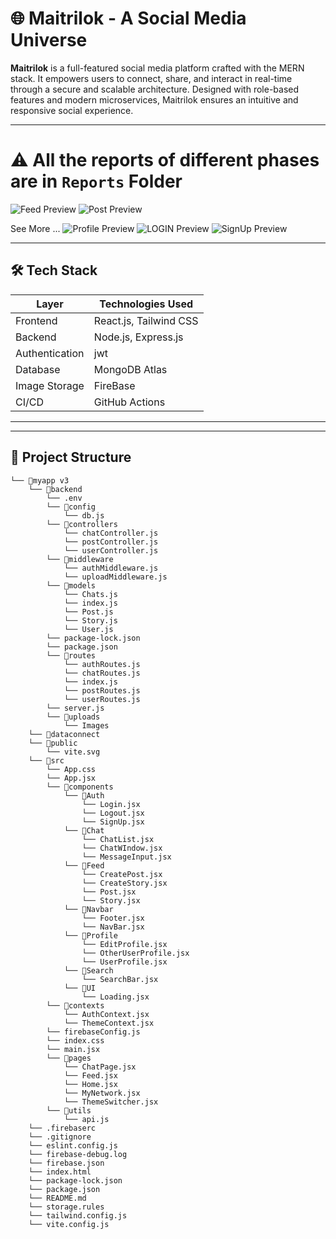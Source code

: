 # 🌐 Maitrilok - A Social Media Universe

**Maitrilok** is a full-featured social media platform crafted with the MERN stack. It empowers users to connect, share, and interact in real-time through a secure and scalable architecture. Designed with role-based features and modern microservices, Maitrilok ensures an intuitive and responsive social experience.

---

# ⚠ All the reports of different phases are in `Reports` Folder
![Feed Preview](./Feed.png)
![Post Preview](./Post.png)

See More ...
![Profile Preview](./Profile.png)
![LOGIN Preview](./Login.png)
![SignUp Preview](./Signup.png)


---

## 🛠️ Tech Stack

| Layer           | Technologies Used                       |
|----------------|------------------------------------------|
| Frontend       | React.js, Tailwind CSS                   |
| Backend        | Node.js, Express.js                      |
| Authentication | jwt                                      |
| Database       | MongoDB Atlas                            |
| Image Storage  | FireBase                                 |
| CI/CD          | GitHub Actions                           |

---

---

## 📂 Project Structure

```
└── 📁myapp v3
    └── 📁backend
        └── .env
        └── 📁config
            └── db.js
        └── 📁controllers
            └── chatController.js
            └── postController.js
            └── userController.js
        └── 📁middleware
            └── authMiddleware.js
            └── uploadMiddleware.js
        └── 📁models
            └── Chats.js
            └── index.js
            └── Post.js
            └── Story.js
            └── User.js
        └── package-lock.json
        └── package.json
        └── 📁routes
            └── authRoutes.js
            └── chatRoutes.js
            └── index.js
            └── postRoutes.js
            └── userRoutes.js
        └── server.js
        └── 📁uploads
            └── Images 
    └── 📁dataconnect
    └── 📁public
        └── vite.svg
    └── 📁src
        └── App.css
        └── App.jsx
        └── 📁components
            └── 📁Auth
                └── Login.jsx
                └── Logout.jsx
                └── SignUp.jsx
            └── 📁Chat
                └── ChatList.jsx
                └── ChatWIndow.jsx
                └── MessageInput.jsx
            └── 📁Feed
                └── CreatePost.jsx
                └── CreateStory.jsx
                └── Post.jsx
                └── Story.jsx
            └── 📁Navbar
                └── Footer.jsx
                └── NavBar.jsx
            └── 📁Profile
                └── EditProfile.jsx
                └── OtherUserProfile.jsx
                └── UserProfile.jsx
            └── 📁Search
                └── SearchBar.jsx
            └── 📁UI
                └── Loading.jsx
        └── 📁contexts
            └── AuthContext.jsx
            └── ThemeContext.jsx
        └── firebaseConfig.js
        └── index.css
        └── main.jsx
        └── 📁pages
            └── ChatPage.jsx
            └── Feed.jsx
            └── Home.jsx
            └── MyNetwork.jsx
            └── ThemeSwitcher.jsx
        └── 📁utils
            └── api.js
    └── .firebaserc
    └── .gitignore
    └── eslint.config.js
    └── firebase-debug.log
    └── firebase.json
    └── index.html
    └── package-lock.json
    └── package.json
    └── README.md
    └── storage.rules
    └── tailwind.config.js
    └── vite.config.js
```
